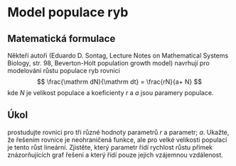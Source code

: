 # Model populace ryb

## Matematická formulace

Někteří autoři (Eduardo D. Sontag, Lecture Notes on Mathematical
Systems Biology, str. 98, Beverton-Holt population growth model)
navrhují pro modelování růstu populace ryb rovnici
$$
\frac{\mathrm dN}{\mathrm dt} = \frac{rN}{a+ N}
$$
kde $N$ je velikost populace a koeficienty $r$ a $a$ jsou paramery
populace.

## Úkol 

prostudujte rovnici pro tři různé hodnoty parametrů $r$ a parametr;
$a$. Ukažte, že řešením rovnice je neohraničená funkce, ale pro velké
velikosti populací je tento růst lineární. Zjistěte, který parametr
řídí rychlost růstu přímek znázorňujících graf řešení a který řídí
pouze jejich vzájemnou vzdálenost.
